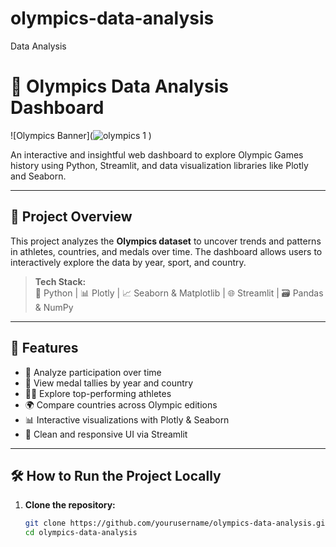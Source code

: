 # olympics-data-analysis
Data Analysis 

# 🏅 Olympics Data Analysis Dashboard

![Olympics Banner](![olympics 1](https://github.com/user-attachments/assets/342ea63d-3cb1-4ac0-bc3e-1599d4764d49)
) <!-- Replace with your image path -->

An interactive and insightful web dashboard to explore Olympic Games history using Python, Streamlit, and data visualization libraries like Plotly and Seaborn.

---

## 📂 Project Overview

This project analyzes the **Olympics dataset** to uncover trends and patterns in athletes, countries, and medals over time. The dashboard allows users to interactively explore the data by year, sport, and country.

> **Tech Stack:**  
> 🐍 Python | 📊 Plotly | 📈 Seaborn & Matplotlib | 🌐 Streamlit | 🗃️ Pandas & NumPy

---

## 🚀 Features

- 📅 Analyze participation over time
- 🥇 View medal tallies by year and country
- 🏃‍♀️ Explore top-performing athletes
- 🌍 Compare countries across Olympic editions
- 📊 Interactive visualizations with Plotly & Seaborn
- 🎯 Clean and responsive UI via Streamlit

---

## 🛠️ How to Run the Project Locally

1. **Clone the repository:**
   ```bash
   git clone https://github.com/yourusername/olympics-data-analysis.git
   cd olympics-data-analysis
